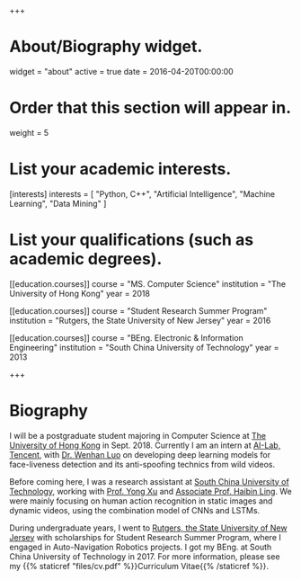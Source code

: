 +++
# About/Biography widget.
widget = "about"
active = true
date = 2016-04-20T00:00:00

# Order that this section will appear in.
weight = 5

# List your academic interests.
[interests]
  interests = [
    "Python, C++",
    "Artificial Intelligence",
    "Machine Learning",
    "Data Mining"
  ]

# List your qualifications (such as academic degrees).
[[education.courses]]
  course = "MS. Computer Science"
  institution = "The University of Hong Kong"
  year = 2018

[[education.courses]]
  course = "Student Research Summer Program"
  institution = "Rutgers, the State University of New Jersey"
  year = 2016

[[education.courses]]
  course = "BEng. Electronic & Information Engineering"
  institution = "South China University of Technology"
  year = 2013
 
+++

# Biography

I will be a postgraduate student majoring in Computer Science at [The University of Hong Kong][4] in Sept. 2018. Currently I am an intern at [AI-Lab, Tencent][1], with [Dr. Wenhan Luo][5] on developing deep learning models for face-liveness detection and its anti-spoofing technics from wild videos. 

Before coming here, I was a research assistant at [South China University of Technology][2], working with [Prof. Yong Xu][6] and [Associate Prof. Haibin Ling][7]. We were mainly focusing on human action recognition in static images and dynamic videos, using the combination model of CNNs and LSTMs. 

During undergraduate years, I went to [Rutgers, the State University of New Jersey][3] with scholarships for Student Research Summer Program, where I engaged in Auto-Navigation Robotics projects. I got my BEng. at South China University of Technology in 2017. For more information, please see my {{% staticref "files/cv.pdf" %}}Curriculum Vitae{{% /staticref %}}.  

[1]: https://ai.tencent.com/ailab     "Tencent"
[2]: https://www.scut.edu.cn/new/  "SCUT"
[3]: https://www.rutgers.edu/    "RU"
[4]: https://www.hku.hk/        "HKU"
[5]: https://sites.google.com/site/whluoimperial/   "Wenhan Luo"
[6]: https://scholar.google.com/citations?user=1hx5iwEAAAAJ&hl=en "Yong Xu"
[7]: http://www.dabi.temple.edu/~hbling/   "Haibin Ling"

